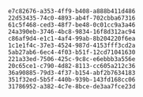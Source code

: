 
                e7c82676-a353-4ff9-b408-a888b411d486
                22d53435-74c0-4893-ab4f-702cbba67316
                61c5f468-ced3-48f7-be48-0c01cc9a3a46
                24a390eb-3746-4bc8-9834-16f8d312ac94
                c86af9d4-e1c1-4af4-99ab-8b204220f6ea
                1c1e1f4c-37e3-4524-987d-4153fff3cd2a
                5ab27ab6-6ec4-4f03-b51f-12cd71041630
                221a33ed-7506-425c-9c8c-e6ebbb3a556e
                20c65ce1-c790-4d82-8113-cc605a212c36
                36a90885-79d3-4f37-b154-abf2b7634183
                351f32ed-5b5f-440b-939b-143fd168cc06
                31786952-a382-4c7e-8bce-de3aa7fce23d
                